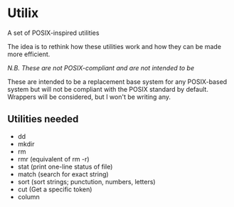 Utilix
======

A set of POSIX-inspired utilities

The idea is to rethink how these utilities work and how they can be made more
efficient.

*N.B. These are not POSIX-compliant and are not intended to be*

These are intended to be a replacement base system for any POSIX-based system
but will not be compliant with the POSIX standard by default. Wrappers will
be considered, but I won't be writing any.

Utilities needed
----------------
<!--
* cat 
* ls
* new (Make new file)
-->
* dd
* mkdir
* rm
* rmr (equivalent of rm -r)
* stat (print one-line status of file)
* match (search for exact string)
* sort (sort strings; punctution, numbers, letters)
* cut (Get a specific token)
* column
